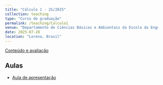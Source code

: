 ```yaml
---
title: "Cálculo 1 - 2S/2025"
collection: teaching
type: "Curso de graduação"
permalink: /teaching/Calculo1
venue: "Departamento de Ciências Básicas e Ambientais da Escola da Engenharia de Lorena"
date: 2025-07-28
location: "Lorena, Brasil"
---
```


[Conteúdo e avaliação](http://mmugnaine.github.io/eel/files/Calculo1/Conteudo.pdf)


## Aulas
* [Aula de apresentação](http://mmugnaine.github.io/eel/files/Calculo1/Aula0.pdf)

